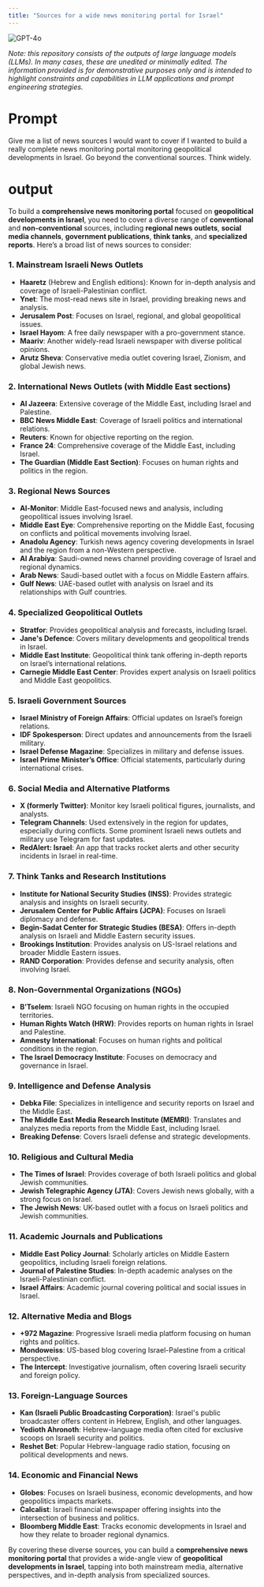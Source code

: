 ```yaml
---
title: "Sources for a wide news monitoring portal for Israel"
---
```

![GPT-4o](https://img.shields.io/badge/GPT--4o-3333FF?style=for-the-badge&logo=openai&logoColor=white)



*Note: this repository consists of the outputs of large language models (LLMs). In many cases, these are unedited or minimally edited. The information provided is for demonstrative purposes only and is intended to highlight constraints and capabilities in LLM applications and prompt engineering strategies.*


# Prompt

Give me a list of news sources I would want to cover if I wanted to build a really complete news monitoring portal monitoring geopolitical developments in Israel. Go beyond the conventional sources. Think widely.

# output

To build a **comprehensive news monitoring portal** focused on **geopolitical developments in Israel**, you need to cover a diverse range of **conventional** and **non-conventional** sources, including **regional news outlets**, **social media channels**, **government publications**, **think tanks**, and **specialized reports**. Here’s a broad list of news sources to consider:

### 1. **Mainstream Israeli News Outlets**
   - **Haaretz** (Hebrew and English editions): Known for in-depth analysis and coverage of Israeli-Palestinian conflict.
   - **Ynet**: The most-read news site in Israel, providing breaking news and analysis.
   - **Jerusalem Post**: Focuses on Israel, regional, and global geopolitical issues.
   - **Israel Hayom**: A free daily newspaper with a pro-government stance.
   - **Maariv**: Another widely-read Israeli newspaper with diverse political opinions.
   - **Arutz Sheva**: Conservative media outlet covering Israel, Zionism, and global Jewish news.

### 2. **International News Outlets (with Middle East sections)**
   - **Al Jazeera**: Extensive coverage of the Middle East, including Israel and Palestine.
   - **BBC News Middle East**: Coverage of Israeli politics and international relations.
   - **Reuters**: Known for objective reporting on the region.
   - **France 24**: Comprehensive coverage of the Middle East, including Israel.
   - **The Guardian (Middle East Section)**: Focuses on human rights and politics in the region.

### 3. **Regional News Sources**
   - **Al-Monitor**: Middle East-focused news and analysis, including geopolitical issues involving Israel.
   - **Middle East Eye**: Comprehensive reporting on the Middle East, focusing on conflicts and political movements involving Israel.
   - **Anadolu Agency**: Turkish news agency covering developments in Israel and the region from a non-Western perspective.
   - **Al Arabiya**: Saudi-owned news channel providing coverage of Israel and regional dynamics.
   - **Arab News**: Saudi-based outlet with a focus on Middle Eastern affairs.
   - **Gulf News**: UAE-based outlet with analysis on Israel and its relationships with Gulf countries.

### 4. **Specialized Geopolitical Outlets**
   - **Stratfor**: Provides geopolitical analysis and forecasts, including Israel.
   - **Jane's Defence**: Covers military developments and geopolitical trends in Israel.
   - **Middle East Institute**: Geopolitical think tank offering in-depth reports on Israel’s international relations.
   - **Carnegie Middle East Center**: Provides expert analysis on Israeli politics and Middle East geopolitics.

### 5. **Israeli Government Sources**
   - **Israel Ministry of Foreign Affairs**: Official updates on Israel’s foreign relations.
   - **IDF Spokesperson**: Direct updates and announcements from the Israeli military.
   - **Israel Defense Magazine**: Specializes in military and defense issues.
   - **Israel Prime Minister’s Office**: Official statements, particularly during international crises.

### 6. **Social Media and Alternative Platforms**
   - **X (formerly Twitter)**: Monitor key Israeli political figures, journalists, and analysts.
   - **Telegram Channels**: Used extensively in the region for updates, especially during conflicts. Some prominent Israeli news outlets and military use Telegram for fast updates.
   - **RedAlert: Israel**: An app that tracks rocket alerts and other security incidents in Israel in real-time.

### 7. **Think Tanks and Research Institutions**
   - **Institute for National Security Studies (INSS)**: Provides strategic analysis and insights on Israeli security.
   - **Jerusalem Center for Public Affairs (JCPA)**: Focuses on Israeli diplomacy and defense.
   - **Begin-Sadat Center for Strategic Studies (BESA)**: Offers in-depth analysis on Israeli and Middle Eastern security issues.
   - **Brookings Institution**: Provides analysis on US-Israel relations and broader Middle Eastern issues.
   - **RAND Corporation**: Provides defense and security analysis, often involving Israel.

### 8. **Non-Governmental Organizations (NGOs)**
   - **B’Tselem**: Israeli NGO focusing on human rights in the occupied territories.
   - **Human Rights Watch (HRW)**: Provides reports on human rights in Israel and Palestine.
   - **Amnesty International**: Focuses on human rights and political conditions in the region.
   - **The Israel Democracy Institute**: Focuses on democracy and governance in Israel.

### 9. **Intelligence and Defense Analysis**
   - **Debka File**: Specializes in intelligence and security reports on Israel and the Middle East.
   - **The Middle East Media Research Institute (MEMRI)**: Translates and analyzes media reports from the Middle East, including Israel.
   - **Breaking Defense**: Covers Israeli defense and strategic developments.

### 10. **Religious and Cultural Media**
   - **The Times of Israel**: Provides coverage of both Israeli politics and global Jewish communities.
   - **Jewish Telegraphic Agency (JTA)**: Covers Jewish news globally, with a strong focus on Israel.
   - **The Jewish News**: UK-based outlet with a focus on Israeli politics and Jewish communities.

### 11. **Academic Journals and Publications**
   - **Middle East Policy Journal**: Scholarly articles on Middle Eastern geopolitics, including Israeli foreign relations.
   - **Journal of Palestine Studies**: In-depth academic analyses on the Israeli-Palestinian conflict.
   - **Israel Affairs**: Academic journal covering political and social issues in Israel.

### 12. **Alternative Media and Blogs**
   - **+972 Magazine**: Progressive Israeli media platform focusing on human rights and politics.
   - **Mondoweiss**: US-based blog covering Israel-Palestine from a critical perspective.
   - **The Intercept**: Investigative journalism, often covering Israeli security and foreign policy.

### 13. **Foreign-Language Sources**
   - **Kan (Israeli Public Broadcasting Corporation)**: Israel's public broadcaster offers content in Hebrew, English, and other languages.
   - **Yedioth Ahronoth**: Hebrew-language media often cited for exclusive scoops on Israeli security and politics.
   - **Reshet Bet**: Popular Hebrew-language radio station, focusing on political developments and news.

### 14. **Economic and Financial News**
   - **Globes**: Focuses on Israeli business, economic developments, and how geopolitics impacts markets.
   - **Calcalist**: Israeli financial newspaper offering insights into the intersection of business and politics.
   - **Bloomberg Middle East**: Tracks economic developments in Israel and how they relate to broader regional dynamics.

By covering these diverse sources, you can build a **comprehensive news monitoring portal** that provides a wide-angle view of **geopolitical developments in Israel**, tapping into both mainstream media, alternative perspectives, and in-depth analysis from specialized sources.